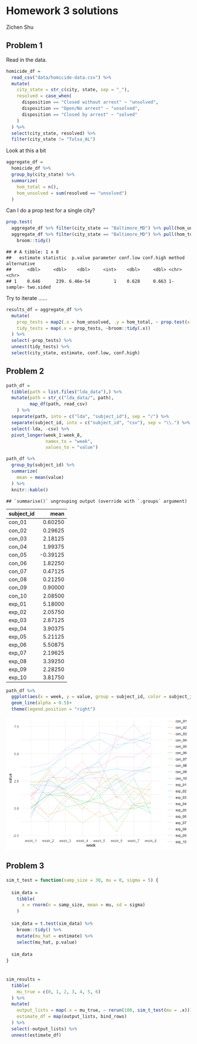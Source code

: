 Homework 3 solutions
================
Zichen Shu

## Problem 1

Read in the data.

``` r
homicide_df = 
  read_csv("data/homicide-data.csv") %>% 
  mutate(
    city_state = str_c(city, state, sep = "_"),
    resolved = case_when(
      disposition == "Closed without arrest" ~ "unsolved",
      disposition == "Open/No arrest" ~ "unsolved",
      disposition == "Closed by arrest" ~ "solved"
    )
  ) %>% 
  select(city_state, resolved) %>% 
  filter(city_state != "Tulsa_AL")
```

Look at this a bit

``` r
aggregate_df = 
  homicide_df %>% 
  group_by(city_state) %>% 
  summarize(
    hom_total = n(),
    hom_unsolved = sum(resolved == "unsolved")
  )
```

Can I do a prop test for a single city?

``` r
prop.test(
  aggregate_df %>% filter(city_state == "Baltimore_MD") %>% pull(hom_unsolved), 
  aggregate_df %>% filter(city_state == "Baltimore_MD") %>% pull(hom_total))  %>% 
    broom::tidy()
```

    ## # A tibble: 1 x 8
    ##   estimate statistic  p.value parameter conf.low conf.high method    alternative
    ##      <dbl>     <dbl>    <dbl>     <int>    <dbl>     <dbl> <chr>     <chr>      
    ## 1    0.646      239. 6.46e-54         1    0.628     0.663 1-sample~ two.sided

Try to iterate ……

``` r
results_df = aggregate_df %>% 
  mutate(
    prop_tests = map2(.x = hom_unsolved, .y = hom_total, ~ prop.test(x = .x, n = .y)),
    tidy_tests = map(.x = prop_tests, ~broom::tidy(.x))
  ) %>% 
  select(-prop_tests) %>% 
  unnest(tidy_tests) %>% 
  select(city_state, estimate, conf.low, conf.high)
```

## Problem 2

``` r
path_df = 
  tibble(path = list.files("lda_data"),) %>% 
  mutate(path = str_c("lda_data/", path),
         map_df(path, read_csv)
    ) %>% 
  separate(path, into = c("lda", "subject_id"), sep = "/") %>% 
  separate(subject_id, into = c("subject_id", "csv"), sep = "\\.") %>% 
  select(-lda, -csv) %>% 
  pivot_longer(week_1:week_8, 
               names_to = "week",
               values_to = "value")
```

``` r
path_df %>% 
  group_by(subject_id) %>% 
  summarize(
    mean = mean(value)
  ) %>% 
  knitr::kable()
```

    ## `summarise()` ungrouping output (override with `.groups` argument)

| subject\_id |      mean |
| :---------- | --------: |
| con\_01     |   0.60250 |
| con\_02     |   0.29625 |
| con\_03     |   2.18125 |
| con\_04     |   1.99375 |
| con\_05     | \-0.39125 |
| con\_06     |   1.82250 |
| con\_07     |   0.47125 |
| con\_08     |   0.21250 |
| con\_09     |   0.90000 |
| con\_10     |   2.08500 |
| exp\_01     |   5.18000 |
| exp\_02     |   2.05750 |
| exp\_03     |   2.87125 |
| exp\_04     |   3.90375 |
| exp\_05     |   5.21125 |
| exp\_06     |   5.50875 |
| exp\_07     |   2.19625 |
| exp\_08     |   3.39250 |
| exp\_09     |   2.28250 |
| exp\_10     |   3.81750 |

``` r
path_df %>% 
  ggplot(aes(x = week, y = value, group = subject_id, color = subject_id))+
  geom_line(alpha = 0.5)+
  theme(legend.position = "right")
```

![](p8105_hw5_zs2484_files/figure-gfm/unnamed-chunk-7-1.png)<!-- -->

## Problem 3

``` r
sim_t_test = function(samp_size = 30, mu = 0, sigma = 5) {
  
  sim_data = 
    tibble(
      x = rnorm(n = samp_size, mean = mu, sd = sigma)
    )
  
  sim_data = t.test(sim_data) %>%
    broom::tidy() %>%
    mutate(mu_hat = estimate) %>% 
    select(mu_hat, p.value)
  
  sim_data
}


sim_results = 
  tibble(
    mu_true = c(0, 1, 2, 3, 4, 5, 6)
  ) %>%
  mutate(
    output_lists = map(.x = mu_true, ~ rerun(100, sim_t_test(mu = .x))),
    estimate_df = map(output_lists, bind_rows)
  ) %>% 
  select(-output_lists) %>% 
  unnest(estimate_df)
```
